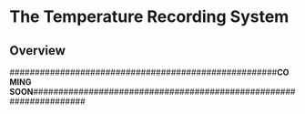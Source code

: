 # The Temperature Recording System
## Overview



#####################################################**COMING SOON**###################################################################
